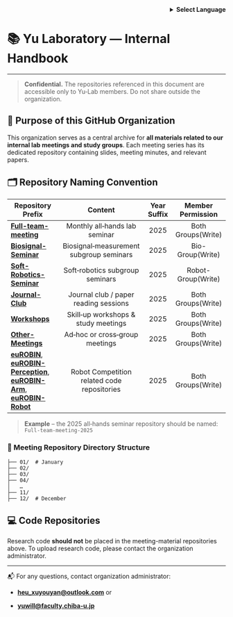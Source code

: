 <!-- Language selector -->

<div align="right">
  <details>
    <summary><strong>Select Language</strong></summary>
    <p>
      <strong>English</strong><br>
      <a href="README_internal.ja.md">日本語</a><br>
      <a href="README_internal.zh.md">中文</a>
    </p>
  </details>
</div>

# 📚 Yu Laboratory — Internal Handbook

---

> **Confidential.** The repositories referenced in this document are accessible only to Yu‑Lab members. Do not share outside the organization.

## 📌 Purpose of this GitHub Organization

This organization serves as a central archive for **all materials related to our internal lab meetings and study groups**. Each meeting series has its dedicated repository containing slides, meeting minutes, and relevant papers.

## 🗂️ Repository Naming Convention

| Repository Prefix                                                                                                                                                                                                                                                            | Content                                     | Year Suffix | Member Permission  |
| ---------------------------------------------------------------------------------------------------------------------------------------------------------------------------------------------------------------------------------------------------------------------------- |:-------------------------------------------:|:-----------:|:------------------:|
| **[Full-team-meeting](https://github.com/Yu-Laboratory/Full-team-meeting-2025)**                                                                                                                                                                                             | Monthly all‑hands lab seminar               | 2025        | Both Groups(Write) |
| **[Biosignal-Seminar](https://github.com/Yu-Laboratory/Biosignal-Seminar-2025)**                                                                                                                                                                                             | Biosignal‑measurement subgroup seminars     | 2025        | Bio- Group(Write)  |
| **[Soft-Robotics-Seminar](https://github.com/Yu-Laboratory/Soft-Robotics-Seminar-2025)**                                                                                                                                                                                     | Soft‑robotics subgroup seminars             | 2025        | Robot-Group(Write) |
| **[Journal-Club](https://github.com/Yu-Laboratory/Journal-Club-2025)**                                                                                                                                                                                                       | Journal club / paper reading sessions       | 2025        | Both Groups(Write) |
| **[Workshops](https://github.com/Yu-Laboratory/Workshops-2025)**                                                                                                                                                                                                             | Skill‑up workshops & study meetings         | 2025        | Both Groups(Write) |
| **[Other-Meetings](https://github.com/Yu-Laboratory/Other-Meetings-2025)**                                                                                                                                                                                                   | Ad‑hoc or cross‑group meetings              | 2025        | Both Groups(Write) |
| **[euROBIN](https://github.com/Yu-Laboratory/euROBIN)**, **[euROBIN-Perception](https://github.com/Yu-Laboratory/euROBIN-Perception)**, **[euROBIN-Arm](https://github.com/Yu-Laboratory/euROBIN-Arm)**, **[euROBIN-Robot](https://github.com/Yu-Laboratory/euROBIN-Robot)** | Robot Competition related code repositories | 2025        | Both Groups(Write) |

> **Example** – the 2025 all‑hands seminar repository should be named: `Full-team-meeting-2025`

### 📁 Meeting Repository Directory Structure

```
├── 01/  # January
├── 02/
├── 03/
├── 04/
│   …
├── 11/
├── 12/  # December
```

## 💻 Code Repositories

Research code **should not** be placed in the meeting-material repositories above. To upload research code, please contact the organization administrator.

---

📬 For any questions, contact organization administrator:

- **[heu_xuyouyan@outlook.com](mailto:infrastructure@yu-lab.local)** or

- **[yuwill@faculty.chiba-u.jp](mailto:infrastructure@yu-lab.local)**
